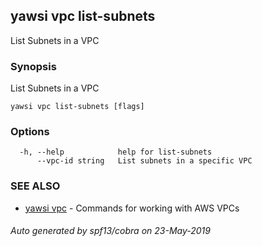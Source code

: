 ## yawsi vpc list-subnets

List Subnets in a VPC

### Synopsis


List Subnets in a VPC

```
yawsi vpc list-subnets [flags]
```

### Options

```
  -h, --help            help for list-subnets
      --vpc-id string   List subnets in a specific VPC
```

### SEE ALSO
* [yawsi vpc](yawsi_vpc.md)	 - Commands for working with AWS VPCs

###### Auto generated by spf13/cobra on 23-May-2019
